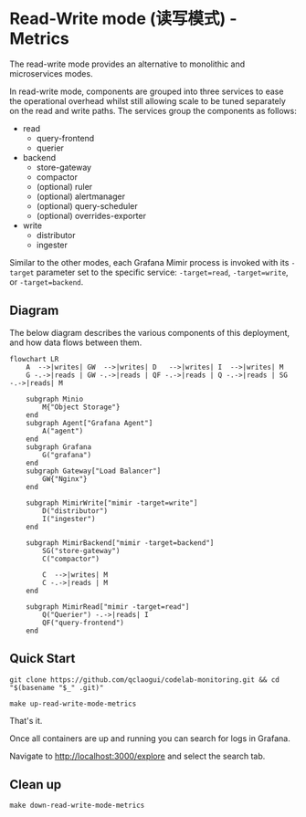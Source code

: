# Read-Write mode (读写模式) - Metrics

The read-write mode provides an alternative to monolithic and microservices modes.

In read-write mode, components are grouped into three services to ease the operational overhead whilst still allowing scale to be tuned separately on the read and write paths. The services group the components as follows:

- read
  - query-frontend
  - querier
- backend
  - store-gateway
  - compactor
  - (optional) ruler
  - (optional) alertmanager
  - (optional) query-scheduler
  - (optional) overrides-exporter
- write
  - distributor
  - ingester

Similar to the other modes, each Grafana Mimir process is invoked with its `-target` parameter set to the specific service: `-target=read`, `-target=write`, or `-target=backend`.

## Diagram

The below diagram describes the various components of this deployment, and how data flows between them.

```mermaid
flowchart LR
    A  -->|writes| GW  -->|writes| D   -->|writes| I  -->|writes| M
    G -.->|reads | GW -.->|reads | QF -.->|reads | Q -.->|reads | SG -.->|reads| M

    subgraph Minio
        M{"Object Storage"}
    end
    subgraph Agent["Grafana Agent"]
        A("agent")
    end
    subgraph Grafana
        G("grafana")
    end
    subgraph Gateway["Load Balancer"]
        GW{"Nginx"}
    end

    subgraph MimirWrite["mimir -target=write"]
        D("distributor")
        I("ingester")
    end

    subgraph MimirBackend["mimir -target=backend"]
        SG("store-gateway")
        C("compactor")
        
        C  -->|writes| M
        C -.->|reads | M
    end

    subgraph MimirRead["mimir -target=read"]
        Q("Querier") -.->|reads| I
        QF("query-frontend")
    end
```

## Quick Start

```shell
git clone https://github.com/qclaogui/codelab-monitoring.git && cd "$(basename "$_" .git)"

make up-read-write-mode-metrics
```

That's it.

Once all containers are up and running you can search for logs in Grafana.

Navigate to [http://localhost:3000/explore](http://localhost:3000/explore) and select the search tab.

## Clean up

```shell
make down-read-write-mode-metrics
```

